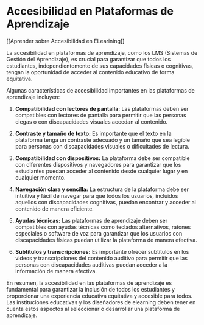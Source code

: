 # Accesibilidad en Plataformas de Aprendizaje

[[Aprender sobre Accesibilidad en ELearining]]

La accesibilidad en plataformas de aprendizaje, como los LMS (Sistemas de Gestión del Aprendizaje), es crucial para garantizar que todos los estudiantes, independientemente de sus capacidades físicas o cognitivas, tengan la oportunidad de acceder al contenido educativo de forma equitativa.

Algunas características de accesibilidad importantes en las plataformas de aprendizaje incluyen:

1. **Compatibilidad con lectores de pantalla:** Las plataformas deben ser compatibles con lectores de pantalla para permitir que las personas ciegas o con discapacidades visuales accedan al contenido.

2. **Contraste y tamaño de texto:** Es importante que el texto en la plataforma tenga un contraste adecuado y un tamaño que sea legible para personas con discapacidades visuales o dificultades de lectura.

3. **Compatibilidad con dispositivos:** La plataforma debe ser compatible con diferentes dispositivos y navegadores para garantizar que los estudiantes puedan acceder al contenido desde cualquier lugar y en cualquier momento.

4. **Navegación clara y sencilla:** La estructura de la plataforma debe ser intuitiva y fácil de navegar para que todos los usuarios, incluidos aquellos con discapacidades cognitivas, puedan encontrar y acceder al contenido de manera eficiente.

5. **Ayudas técnicas:** Las plataformas de aprendizaje deben ser compatibles con ayudas técnicas como teclados alternativos, ratones especiales o software de voz para garantizar que los usuarios con discapacidades físicas puedan utilizar la plataforma de manera efectiva.

6. **Subtítulos y transcripciones:** Es importante ofrecer subtítulos en los videos y transcripciones del contenido auditivo para permitir que las personas con discapacidades auditivas puedan acceder a la información de manera efectiva.

En resumen, la accesibilidad en las plataformas de aprendizaje es fundamental para garantizar la inclusión de todos los estudiantes y proporcionar una experiencia educativa equitativa y accesible para todos. Las instituciones educativas y los diseñadores de elearning deben tener en cuenta estos aspectos al seleccionar o desarrollar una plataforma de aprendizaje.
